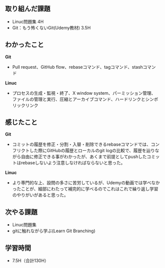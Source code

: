 ## 取り組んだ課題
- Linuc問題集 4H 
- Git：もう怖くないGit(Udemy教材) 3.5H
## わかったこと

__Git__
- Pull request、GitHub flow、rebaseコマンド、tagコマンド、stashコマンド  

__Linuc__
- プロセスの生成・監視・終了、X window system、パーミッション管理、ファイルの管理と実行、圧縮とアーカイブコマンド、ハードリンクとシンボリックリンク  
## 感じたこと  
  
__Git__
- コミットの履歴を修正・分割・入替・削除できるrebaseコマンドでは、コンフリクトした際にGitHubの履歴とローカルのgit logの比較で、履歴を辿りながら自由に修正できる事がわかったが、あくまで前提としてpushしたコミットはrebaseしないよう注意しなければならないと思った。  

__Linuc__  
- より専門的な上、設問の多さに苦労しているが、Udemyの動画では学べなかったことが、細部にわたって補完的に学べるのでこれはこれで繰り返し学習のやりがいがあると思った。　　
## 次やる課題
- Linuc問題集  
- gitに触れながら学ぶ(Learn Git Branching)
## 学習時間
- 7.5H（合計130H）
